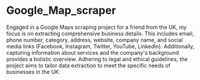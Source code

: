 # Google_Map_scraper
Engaged in a Google Maps scraping project for a friend from the UK, my focus is on extracting comprehensive business details. This includes email, phone number, category, address, website, company name, and social media links (Facebook, Instagram, Twitter, YouTube, LinkedIn). Additionally, capturing information about services and the company's background provides a holistic overview. Adhering to legal and ethical guidelines, the project aims to tailor data extraction to meet the specific needs of businesses in the UK.
